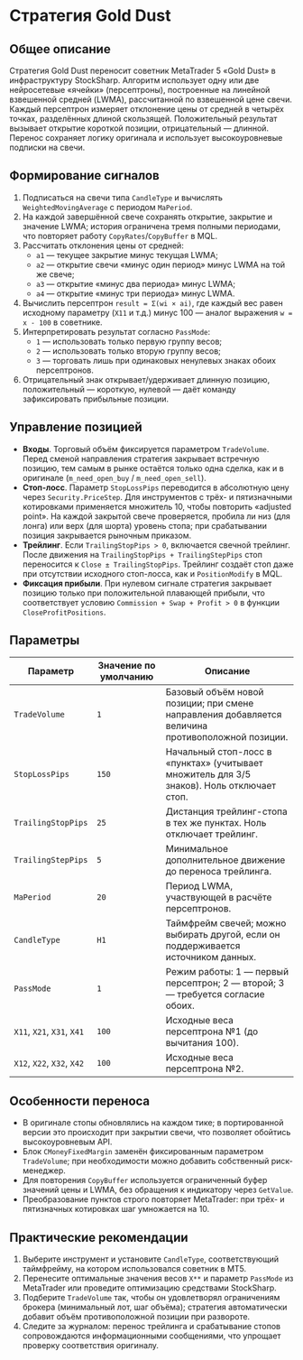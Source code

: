 # Стратегия Gold Dust

## Общее описание

Стратегия Gold Dust переносит советник MetaTrader 5 «Gold Dust» в инфраструктуру StockSharp. Алгоритм использует одну или две нейросетевые «ячейки» (персептроны), построенные на линейной взвешенной средней (LWMA), рассчитанной по взвешенной цене свечи. Каждый персептрон измеряет отклонение цены от средней в четырёх точках, разделённых длиной скользящей. Положительный результат вызывает открытие короткой позиции, отрицательный — длинной. Перенос сохраняет логику оригинала и использует высокоуровневые подписки на свечи.

## Формирование сигналов

1. Подписаться на свечи типа `CandleType` и вычислять `WeightedMovingAverage` с периодом `MaPeriod`.
2. На каждой завершённой свече сохранять открытие, закрытие и значение LWMA; история ограничена тремя полными периодами, что повторяет работу `CopyRates`/`CopyBuffer` в MQL.
3. Рассчитать отклонения цены от средней:
   - `a1` — текущее закрытие минус текущая LWMA;
   - `a2` — открытие свечи «минус один период» минус LWMA на той же свече;
   - `a3` — открытие «минус два периода» минус LWMA;
   - `a4` — открытие «минус три периода» минус LWMA.
4. Вычислить персептрон `result = Σ(wi × ai)`, где каждый вес равен исходному параметру (`X11` и т.д.) минус 100 — аналог выражения `w = x - 100` в советнике.
5. Интерпретировать результат согласно `PassMode`:
   - `1` — использовать только первую группу весов;
   - `2` — использовать только вторую группу весов;
   - `3` — торговать лишь при одинаковых ненулевых знаках обоих персептронов.
6. Отрицательный знак открывает/удерживает длинную позицию, положительный — короткую, нулевой — даёт команду зафиксировать прибыльные позиции.

## Управление позицией

- **Входы**. Торговый объём фиксируется параметром `TradeVolume`. Перед сменой направления стратегия закрывает встречную позицию, тем самым в рынке остаётся только одна сделка, как и в оригинале (`m_need_open_buy` / `m_need_open_sell`).
- **Стоп-лосс**. Параметр `StopLossPips` переводится в абсолютную цену через `Security.PriceStep`. Для инструментов с трёх- и пятизначными котировками применяется множитель 10, чтобы повторить «adjusted point». На каждой закрытой свече проверяется, пробила ли низ (для лонга) или верх (для шорта) уровень стопа; при срабатывании позиция закрывается рыночным приказом.
- **Трейлинг**. Если `TrailingStopPips > 0`, включается свечной трейлинг. После движения на `TrailingStopPips + TrailingStepPips` стоп переносится к `Close ± TrailingStopPips`. Трейлинг создаёт стоп даже при отсутствии исходного стоп-лосса, как и `PositionModify` в MQL.
- **Фиксация прибыли**. При нулевом сигнале стратегия закрывает позицию только при положительной плавающей прибыли, что соответствует условию `Commission + Swap + Profit > 0` в функции `CloseProfitPositions`.

## Параметры

| Параметр | Значение по умолчанию | Описание |
|----------|-----------------------|----------|
| `TradeVolume` | `1` | Базовый объём новой позиции; при смене направления добавляется величина противоположной позиции. |
| `StopLossPips` | `150` | Начальный стоп-лосс в «пунктах» (учитывает множитель для 3/5 знаков). Ноль отключает стоп. |
| `TrailingStopPips` | `25` | Дистанция трейлинг-стопа в тех же пунктах. Ноль отключает трейлинг. |
| `TrailingStepPips` | `5` | Минимальное дополнительное движение до переноса трейлинга. |
| `MaPeriod` | `20` | Период LWMA, участвующей в расчёте персептронов. |
| `CandleType` | `H1` | Таймфрейм свечей; можно выбирать другой, если он поддерживается источником данных. |
| `PassMode` | `1` | Режим работы: 1 — первый персептрон; 2 — второй; 3 — требуется согласие обоих. |
| `X11`, `X21`, `X31`, `X41` | `100` | Исходные веса персептрона №1 (до вычитания 100). |
| `X12`, `X22`, `X32`, `X42` | `100` | Исходные веса персептрона №2. |

## Особенности переноса

- В оригинале стопы обновлялись на каждом тике; в портированной версии это происходит при закрытии свечи, что позволяет обойтись высокоуровневым API.
- Блок `CMoneyFixedMargin` заменён фиксированным параметром `TradeVolume`; при необходимости можно добавить собственный риск-менеджер.
- Для повторения `CopyBuffer` используется ограниченный буфер значений цены и LWMA, без обращения к индикатору через `GetValue`.
- Преобразование пунктов строго повторяет MetaTrader: при трёх- и пятизначных котировках шаг умножается на 10.

## Практические рекомендации

1. Выберите инструмент и установите `CandleType`, соответствующий таймфрейму, на котором использовался советник в MT5.
2. Перенесите оптимальные значения весов `X**` и параметр `PassMode` из MetaTrader или проведите оптимизацию средствами StockSharp.
3. Подберите `TradeVolume` так, чтобы он удовлетворял ограничениям брокера (минимальный лот, шаг объёма); стратегия автоматически добавит объём противоположной позиции при развороте.
4. Следите за журналом: перенос трейлинга и срабатывание стопов сопровождаются информационными сообщениями, что упрощает проверку соответствия оригиналу.

